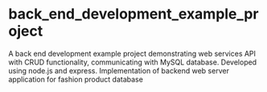 # back_end_development_example_project
A back end development example project demonstrating web services API with CRUD functionality, communicating with MySQL database. Developed using node.js and express. 
Implementation of backend web server application for fashion product database
